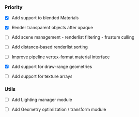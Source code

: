 ### Priority
  - [x] Add support to blended Materials
  - [x] Render transparent objects after opaque
  - [ ] Add scene management - renderlist filtering - frustum culling
  - [ ] Add distance-based renderlist sorting
  - [ ] Improve pipeline vertex-format material interface
  - [x] Add support for draw-range geometries
  - [ ] Add support for texture arrays


### Utils
  - [ ] Add Lighting manager module
  - [ ] Add Geometry optimization / transform module

